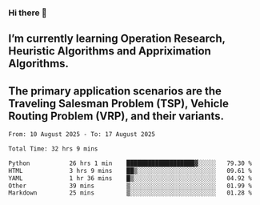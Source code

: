 ### Hi there 👋
## I’m currently learning Operation Research, Heuristic Algorithms and Appriximation Algorithms.
## The primary application scenarios are the Traveling Salesman Problem (TSP), Vehicle Routing Problem (VRP), and their variants.
<!--START_SECTION:waka-->

```txt
From: 10 August 2025 - To: 17 August 2025

Total Time: 32 hrs 9 mins

Python           26 hrs 1 min    ███████████████████▓░░░░░   79.30 %
HTML             3 hrs 9 mins    ██▒░░░░░░░░░░░░░░░░░░░░░░   09.61 %
YAML             1 hr 36 mins    █▒░░░░░░░░░░░░░░░░░░░░░░░   04.92 %
Other            39 mins         ▒░░░░░░░░░░░░░░░░░░░░░░░░   01.99 %
Markdown         25 mins         ▒░░░░░░░░░░░░░░░░░░░░░░░░   01.28 %
```

<!--END_SECTION:waka-->
<!--
**Bookervsky/Bookervsky** is a ✨ _special_ ✨ repository because its `README.md` (this file) appears on your GitHub profile.

Here are some ideas to get you started:

- 🔭 I’m currently working on ...
- 🌱 I’m currently learning ...
- 👯 I’m looking to collaborate on ...
- 🤔 I’m looking for help with ...
- 💬 Ask me about ...
- 📫 How to reach me: ...
- 😄 Pronouns: ...
- ⚡ Fun fact: ...
-->

